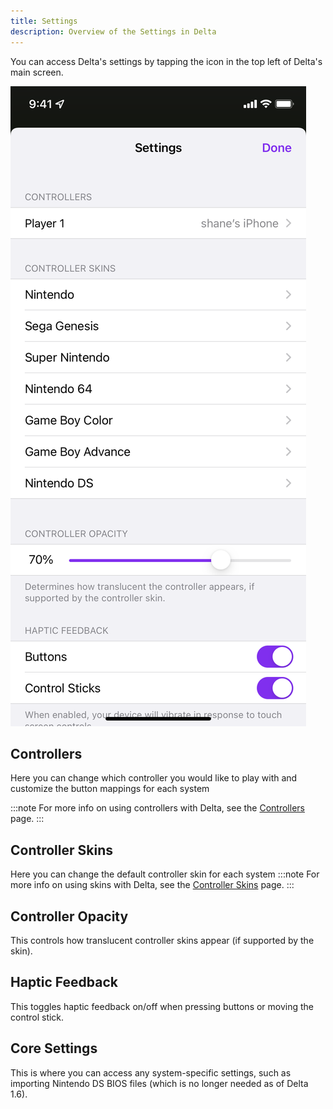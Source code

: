 ```yaml
---
title: Settings
description: Overview of the Settings in Delta
---
```


You can access Delta's settings by tapping the icon in the top left of Delta's main screen.

![SettingsPg](../../../assets/settings.png)

## Controllers

Here you can change which controller you would like to play with and customize the button mappings for each system

:::note
For more info on using controllers with Delta, see the [Controllers](/emu-docs/using-delta/controllers) page.
:::

## Controller Skins

Here you can change the default controller skin for each system
:::note
For more info on using skins with Delta, see the [Controller Skins](/emu-docs/using-delta/controller-skins) page.
:::

## Controller Opacity

This controls how translucent controller skins appear (if supported by the skin).

## Haptic Feedback

This toggles haptic feedback on/off when pressing buttons or moving the control stick.

## Core Settings

This is where you can access any system-specific settings, such as importing Nintendo DS BIOS files (which is no longer needed as of Delta 1.6).
